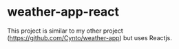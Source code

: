 # weather-app-react

This project is similar to my other project (https://github.com/Cynto/weather-app) but uses Reactjs.
